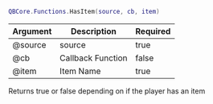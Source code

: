```lua
QBCore.Functions.HasItem(source, cb, item)
```


| Argument | Description | Required |
| ----------- | ----------- | ----------- |
| @source | source | true |
| @cb | Callback Function | false |
| @item | Item Name | true |

Returns true or false depending on if the player has an item